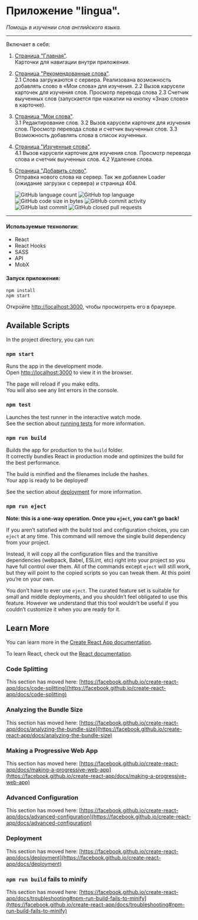 # Приложение "lingua".

_Помощь в изучении слов английского языка._

---

Включает в себя:

1.  <ins>Страница "Главная"</ins>. <br>
    Карточки для навигации внутри приложения.
2.  <ins>Страница "Рекомендованные слова"</ins>. <br>
    2.1 Слова загружаются с сервера. Реализована возможность добавлять слово в «Мои слова» для изучения.
    2.2 Вызов карусели карточек для изучения слов. Просмотр перевода слова
    2.3 Счетчик выученных слов (запускается при нажатии на кнопку «Знаю слово» в карточке).
3.  <ins>Страница "Мои слова"</ins>. <br>
    3.1 Редактирование слов.
    3.2 Вызов карусели карточек для изучения слов. Просмотр перевода слова и счетчик выученных слов.
    3.3 Возможность добавлять слова в список изученных.
4.  <ins>Страница "Изученные слова"</ins>. <br>
    4.1 Вызов карусели карточек для изучения слов. Просмотр перевода слова и счетчик выученных слов.
    4.2 Удаление слова.
5.  <ins>Страница "Добавить слово"</ins>. <br>
    Отправка нового слова на сервер.
    Так же добавлен Loader (ожидание загрузки с сервера) и страница 404.

    ![GitHub language count](https://img.shields.io/github/languages/count/ZojaPonomarjova/lingua)
    ![GitHub top language](https://img.shields.io/github/languages/top/ZojaPonomarjova/lingua)
    ![GitHub code size in bytes](https://img.shields.io/github/languages/code-size/ZojaPonomarjova/lingua)
    ![GitHub commit activity](https://img.shields.io/github/commit-activity/m/ZojaPonomarjova/lingua)
    ![GitHub last commit](https://img.shields.io/github/last-commit/ZojaPonomarjova/lingua)
    ![GitHub closed pull requests](https://img.shields.io/github/issues-pr-closed-raw/ZojaPonomarjova/lingua)

---

<!-- ![gif](https://github.com/JBatsyus/english_cards/blob/main/card_eng/src/assets/images/readme.gif) -->

#### Используемые технологии:

- React
- React Hooks
- SASS
- API
- MobX

#### Запуск приложения:

```
npm install
npm start
```

Откройте [http://localhost:3000](http://localhost:3000), чтобы просмотреть его в браузере.

## Available Scripts

In the project directory, you can run:

### `npm start`

Runs the app in the development mode.\
Open [http://localhost:3000](http://localhost:3000) to view it in the browser.

The page will reload if you make edits.\
You will also see any lint errors in the console.

### `npm test`

Launches the test runner in the interactive watch mode.\
See the section about [running tests](https://facebook.github.io/create-react-app/docs/running-tests) for more information.

### `npm run build`

Builds the app for production to the `build` folder.\
It correctly bundles React in production mode and optimizes the build for the best performance.

The build is minified and the filenames include the hashes.\
Your app is ready to be deployed!

See the section about [deployment](https://facebook.github.io/create-react-app/docs/deployment) for more information.

### `npm run eject`

**Note: this is a one-way operation. Once you `eject`, you can’t go back!**

If you aren’t satisfied with the build tool and configuration choices, you can `eject` at any time. This command will remove the single build dependency from your project.

Instead, it will copy all the configuration files and the transitive dependencies (webpack, Babel, ESLint, etc) right into your project so you have full control over them. All of the commands except `eject` will still work, but they will point to the copied scripts so you can tweak them. At this point you’re on your own.

You don’t have to ever use `eject`. The curated feature set is suitable for small and middle deployments, and you shouldn’t feel obligated to use this feature. However we understand that this tool wouldn’t be useful if you couldn’t customize it when you are ready for it.

## Learn More

You can learn more in the [Create React App documentation](https://facebook.github.io/create-react-app/docs/getting-started).

To learn React, check out the [React documentation](https://reactjs.org/).

### Code Splitting

This section has moved here: [https://facebook.github.io/create-react-app/docs/code-splitting](https://facebook.github.io/create-react-app/docs/code-splitting)

### Analyzing the Bundle Size

This section has moved here: [https://facebook.github.io/create-react-app/docs/analyzing-the-bundle-size](https://facebook.github.io/create-react-app/docs/analyzing-the-bundle-size)

### Making a Progressive Web App

This section has moved here: [https://facebook.github.io/create-react-app/docs/making-a-progressive-web-app](https://facebook.github.io/create-react-app/docs/making-a-progressive-web-app)

### Advanced Configuration

This section has moved here: [https://facebook.github.io/create-react-app/docs/advanced-configuration](https://facebook.github.io/create-react-app/docs/advanced-configuration)

### Deployment

This section has moved here: [https://facebook.github.io/create-react-app/docs/deployment](https://facebook.github.io/create-react-app/docs/deployment)

### `npm run build` fails to minify

This section has moved here: [https://facebook.github.io/create-react-app/docs/troubleshooting#npm-run-build-fails-to-minify](https://facebook.github.io/create-react-app/docs/troubleshooting#npm-run-build-fails-to-minify)
